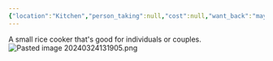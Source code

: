```yaml
---
{"location":"Kitchen","person_taking":null,"cost":null,"want_back":"maybe","dg-publish":true,"dg-path":"Stuff/Rice Cooker.md","permalink":"/stuff/rice-cooker/","dgPassFrontmatter":true}
---
```


A small rice cooker that's good for individuals or couples.
![Pasted image 20240324131905.png](/img/user/Attachments/Pasted%20image%2020240324131905.png)